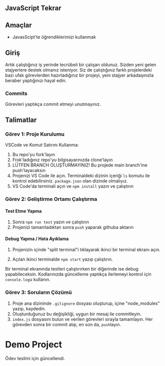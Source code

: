 ## JavaScript Tekrar

## Amaçlar

- JavasScipt'te öğrendiklerimizi kullanmak

## Giriş

Artık çalıştığınız iş yerinde tecrübeli bir çalışan oldunuz. Sizden yeni gelen stajyerlere destek olmanız isteniyor.
Siz de çalıştığınız farklı projelerdeki bazı ufak görevlerden hazırladığınız bir projeyi, yeni stajyer arkadaşınızla beraber yaptığınızı hayal edin.

### Commits

Görevleri yaptıkça commit etmeyi unutmayınız.

## Talimatlar

### Görev 1: Proje Kurulumu

VSCode ve Komut Satırını Kullanma:

1. Bu repo'yu fork'layın
2. Frok'ladığınız repo'yu bilgisayarınızda clone'layın
3. LÜTFEN BRANCH OLUŞTURMAYINIZ! Bu projede main branch'ine push'layacaksın
4. Projenizi VS Code ile açın. Terminaldeki dizinin içeriği `ls` komutu ile kontrol edebilirsiniz. `package.json` olan dizinde olmalıyız.
5. VS Code'da terminali açın ve `npm install` yazın ve çalıştırın

### Görev 2: Geliştirme Ortamı Çalıştırma

#### Test Etme Yapma

1. Sonra `npm run test` yazın ve çalıştırın
2. Projenizi tamamladıktan sonra `push` yaparak githuba aktarın

#### Debug Yapma / Hata Ayıklama

1. Projenizin içinde "split terminal"i tıklayarak ikinci bir terminal ekranı açın.

2. Açılan ikinci terminalde `npm start` yazıp çalıştırın.

Bir terminal ekranında testleri çalıştırırken bir diğerinde ise debug yapabileceksin. Kodlarınızda güncelleme yaptıkça ilerlemeyi kontrol için `console.log`u kullanın.

### Görev 3: Soruların Çözümü

1. Proje ana dizininde `.gitignore` dosyası oluşturup, içine "node_modules" yazıp, kaydedin.
2. Oluşturduğunuz bu değişikliği, uygun bir mesaj ile commitleyin.
3. `index.js` dosyasını bulun ve verilen görevleri sırayla tamamlayın. Her görevden sonra bir commit atıp, en son da, `push`layın.

# Demo Project
Ödev teslimi için güncellendi.